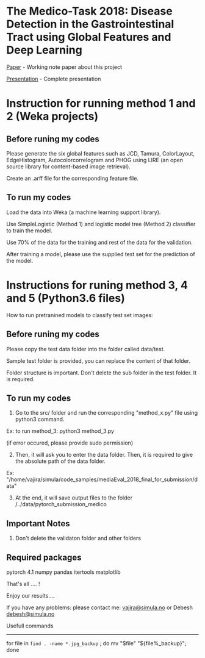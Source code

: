 # The Medico-Task 2018: Disease Detection in the Gastrointestinal Tract using Global Features and Deep Learning

[Paper](http://ceur-ws.org/Vol-2283/MediaEval_18_paper_20.pdf) - Working note paper about this project

[Presentation](https://www.youtube.com/watch?v=wRcPHkLPZho&list=PLOPRp1vNOG9bTZZECxb-qIZ2SINZ5TdQJ&index=4&t=0s) - Complete presentation


# Instruction for running method 1 and 2 (Weka projects)



## Before runing my codes

Please generate the six global features such as JCD, Tamura, ColorLayout, EdgeHistogram, Autocolorcorrelogram and PHOG using LIRE (an open source library for content-based image retrieval).
 
Create an .arff file  for the corresponding feature file.


## To run my codes


Load the data into Weka (a machine learning support library).

Use SimpleLogistic (Method 1) and logistic model tree (Method 2) classifier to train the model. 

Use 70% of the data for the training and rest of the data for the validation. 

After training a model, please use the supplied test set for the prediction of the model. 


# Instructions for runing method 3, 4 and 5 (Python3.6 files)




How to run pretranined models to classify test set images:



## Before runing my codes


Please copy the test data folder into the folder called data/test.

Sample test folder is provided, you can replace the content of that folder.

Folder structure is important. Don't delete the sub folder in the test folder. It is required.


## To run my codes


1. Go to the src/  folder and run the corresponding "method_x.py" file using python3 command.

Ex: to run method_3:
	python3 method_3.py

(if error occured, please provide sudo permission)


 2. Then, it will ask you to enter the data folder. Then, it is required to give the absolute path of the data folder.

Ex: "/home/vajira/simula/code_samples/mediaEval_2018_final_for_submission/data"



3. At the end, it will save output files to the folder /../data/pytorch_submission_medico


## Important Notes


1. Don't delete the validaton folder and other folders


## Required packages

pytorch 4.1
numpy
pandas
itertools
matplotlib



That's all .... !

Enjoy our results....

If you have any problems: please contact me: vajira@simula.no or Debesh debesh@simula.no



Usefull commands
_______________________

for file in `find . -name *.jpg_backup` ; do mv "$file" "${file%_backup}"; done
